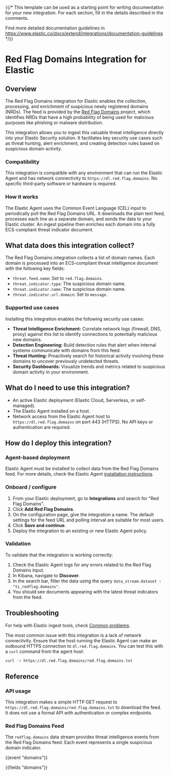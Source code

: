 {{/*
This template can be used as a starting point for writing documentation for your new integration. For each section, fill in the details
described in the comments.

Find more detailed documentation guidelines in https://www.elastic.co/docs/extend/integrations/documentation-guidelines
*/}}
# Red Flag Domains Integration for Elastic

## Overview

The Red Flag Domains integration for Elastic enables the collection, processing, and enrichment of suspicious newly registered domains (NRDs). The feed is provided by the [Red Flag Domains](https://red.flag.domains/) project, which identifies NRDs that have a high probability of being used for malicious purposes like phishing or malware distribution.

This integration allows you to ingest this valuable threat intelligence directly into your Elastic Security solution. It facilitates key security use cases such as threat hunting, alert enrichment, and creating detection rules based on suspicious domain activity.

### Compatibility

This integration is compatible with any environment that can run the Elastic Agent and has network connectivity to `https://dl.red.flag.domains`. No specific third-party software or hardware is required.

### How it works

The Elastic Agent uses the Common Event Language (CEL) input to periodically poll the Red Flag Domains URL. It downloads the plain text feed, processes each line as a separate domain, and sends the data to your Elastic cluster. An ingest pipeline then enriches each domain into a fully ECS-compliant threat indicator document.

## What data does this integration collect?

The Red Flag Domains integration collects a list of domain names. Each domain is processed into an ECS-compliant threat intelligence document with the following key fields:
*   `threat.feed.name`: Set to `red.flag.domains`.
*   `threat.indicator.type`: The suspicious domain name.
*   `threat.indicator.name`: The suspicious domain name.
*   `threat.indicator.url.domain`: Set to `message`.

### Supported use cases

Installing this integration enables the following security use cases:

*   **Threat Intelligence Enrichment:** Correlate network logs (firewall, DNS, proxy) against this list to identify connections to potentially malicious new domains.
*   **Detection Engineering:** Build detection rules that alert when internal systems communicate with domains from this feed.
*   **Threat Hunting:** Proactively search for historical activity involving these domains to uncover previously undetected threats.
*   **Security Dashboards:** Visualize trends and metrics related to suspicious domain activity in your environment.

## What do I need to use this integration?

*   An active Elastic deployment (Elastic Cloud, Serverless, or self-managed).
*   The Elastic Agent installed on a host.
*   Network access from the Elastic Agent host to `https://dl.red.flag.domains` on port 443 (HTTPS). No API keys or authentication are required.

## How do I deploy this integration?

### Agent-based deployment

Elastic Agent must be installed to collect data from the Red Flag Domains feed. For more details, check the Elastic Agent [installation instructions](https://www.elastic.co/guide/en/fleet/current/install-elastic-agents.html).

### Onboard / configure

1.  From your Elastic deployment, go to **Integrations** and search for "Red Flag Domains".
2.  Click **Add Red Flag Domains**.
3.  On the configuration page, give the integration a name. The default settings for the feed URL and polling interval are suitable for most users.
4.  Click **Save and continue**.
5.  Deploy the integration to an existing or new Elastic Agent policy.

### Validation

To validate that the integration is working correctly:

1.  Check the Elastic Agent logs for any errors related to the Red Flag Domains input.
2.  In Kibana, navigate to **Discover**.
3.  In the search bar, filter the data using the query `data_stream.dataset : "ti_redflag.domains"`.
4.  You should see documents appearing with the latest threat indicators from the feed.

## Troubleshooting

For help with Elastic ingest tools, check [Common problems](https://www.elastic.co/guide/en/fleet/current/common-problems.html).

The most common issue with this integration is a lack of network connectivity. Ensure that the host running the Elastic Agent can make an outbound HTTPS connection to `dl.red.flag.domains`. You can test this with a `curl` command from the agent host:
```sh
curl -v https://dl.red.flag.domains/red.flag.domains.txt
```

## Reference

### API usage

This integration makes a simple HTTP GET request to `https://dl.red.flag.domains/red.flag.domains.txt` to download the feed. It does not use a formal API with authentication or complex endpoints.

### Red Flag Domains Feed

The `redflag.domains` data stream provides threat intelligence events from the Red Flag Domains feed. Each event represents a single suspicious domain indicator.

{{event "domains"}}

{{fields "domains"}}